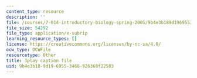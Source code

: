 ```yaml
---
content_type: resource
description: ''
file: /courses/7-014-introductory-biology-spring-2005/9b4e3b189d1969553468926360f22503_1000887.srt
file_size: 54292
file_type: application/x-subrip
learning_resource_types: []
license: https://creativecommons.org/licenses/by-nc-sa/4.0/
ocw_type: OCWFile
resourcetype: Other
title: 3play caption file
uid: 9b4e3b18-9d19-6955-3468-926360f22503
---
```

